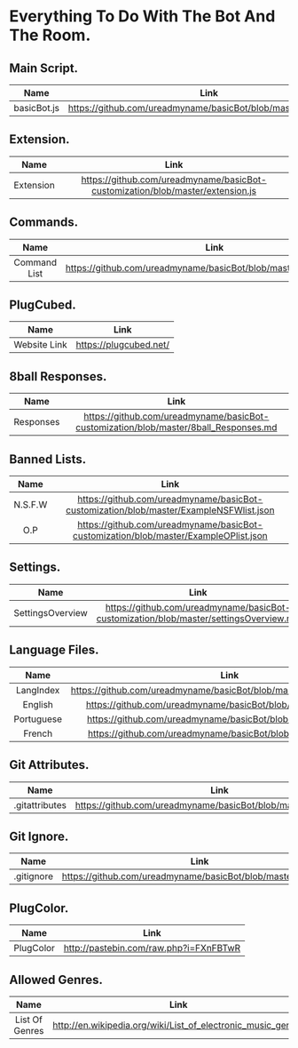 Everything To Do With The Bot And The Room.
===========================================



Main Script.
------------
|Name|Link|
|:-------------------------------------------------:|:-------------------------------------------------:|
|basicBot.js|https://github.com/ureadmyname/basicBot/blob/master/basicBot.js|

Extension.
----------
|Name|Link|
|:-------------------------------------------------:|:-------------------------------------------------:|
|Extension|https://github.com/ureadmyname/basicBot-customization/blob/master/extension.js|

Commands.
---------
|Name|Link|
|:-------------------------------------------------:|:-------------------------------------------------:|
|Command List|https://github.com/ureadmyname/basicBot/blob/master/commands.md|

PlugCubed.
----------
|Name|Link|
|:-------------------------------------------------:|:-------------------------------------------------:|
|Website Link|https://plugcubed.net/|

8ball Responses.
----------------
|Name|Link|
|:-------------------------------------------------:|:-------------------------------------------------:|
|Responses|https://github.com/ureadmyname/basicBot-customization/blob/master/8ball_Responses.md|

Banned Lists.
-------------
|Name|Link|
|:-------------------------------------------------:|:-------------------------------------------------:|
|N.S.F.W|https://github.com/ureadmyname/basicBot-customization/blob/master/ExampleNSFWlist.json|
|O.P|https://github.com/ureadmyname/basicBot-customization/blob/master/ExampleOPlist.json|

Settings.
---------
|Name|Link|
|:-------------------------------------------------:|:-------------------------------------------------:|
|SettingsOverview|https://github.com/ureadmyname/basicBot-customization/blob/master/settingsOverview.md|

Language Files.
-----------
|Name|Link|
|:-------------------------------------------------:|:-------------------------------------------------:|
|LangIndex|https://github.com/ureadmyname/basicBot/blob/master/lang/langIndex.json|
|English|https://github.com/ureadmyname/basicBot/blob/master/lang/en.json|
|Portuguese|https://github.com/ureadmyname/basicBot/blob/master/lang/pt.json|
|French|https://github.com/ureadmyname/basicBot/blob/master/lang/fr.json|

Git Attributes.
---------------
|Name|Link|
|:-------------------------------------------------:|:-------------------------------------------------:|
|.gitattributes|https://github.com/ureadmyname/basicBot/blob/master/.gitattributes|

Git Ignore.
-----------
|Name|Link|
|:-------------------------------------------------:|:-------------------------------------------------:|
|.gitignore|https://github.com/ureadmyname/basicBot/blob/master/.gitignore|

PlugColor.
-----------
|Name|Link|
|:-------------------------------------------------:|:-------------------------------------------------:|
|PlugColor|http://pastebin.com/raw.php?i=FXnFBTwR|

Allowed Genres.
---------------
|Name|Link|
|:-------------------------------------------------:|:-------------------------------------------------:|
|List Of Genres|http://en.wikipedia.org/wiki/List_of_electronic_music_genres|

